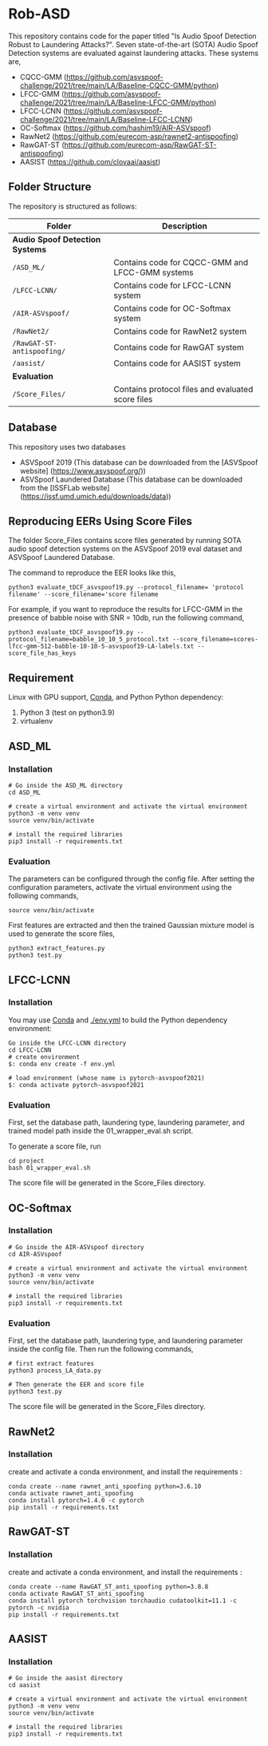 # Rob-ASD

This repository contains code for the paper titled "Is Audio Spoof Detection Robust to Laundering Attacks?". Seven state-of-the-art (SOTA) Audio Spoof Detection systems are evaluated against laundering attacks. These systems are, 
- CQCC-GMM (https://github.com/asvspoof-challenge/2021/tree/main/LA/Baseline-CQCC-GMM/python)
- LFCC-GMM (https://github.com/asvspoof-challenge/2021/tree/main/LA/Baseline-LFCC-GMM/python)
- LFCC-LCNN (https://github.com/asvspoof-challenge/2021/tree/main/LA/Baseline-LFCC-LCNN)
- OC-Softmax (https://github.com/hashim19/AIR-ASVspoof)
- RawNet2 (https://github.com/eurecom-asp/rawnet2-antispoofing)
- RawGAT-ST (https://github.com/eurecom-asp/RawGAT-ST-antispoofing)
- AASIST (https://github.com/clovaai/aasist)

## Folder Structure

The repository is structured as follows:

| Folder | Description                                       |
|--------|---------------------------------------------------|
|__Audio Spoof Detection Systems__|
| `/ASD_ML/` | Contains code for CQCC-GMM and LFCC-GMM systems|
| `/LFCC-LCNN/` | Contains code for LFCC-LCNN system|
| `/AIR-ASVspoof/` | Contains code for OC-Softmax system|
| `/RawNet2/` | Contains code for RawNet2 system|
| `/RawGAT-ST-antispoofing/` | Contains code for RawGAT system|
| `/aasist/` | Contains code for AASIST system|
|__Evaluation__|
| `/Score_Files/` | Contains protocol files and evaluated score files|

## Database
This repository uses two databases
- ASVSpoof 2019 (This database can be downloaded from the [ASVSpoof website] (https://www.asvspoof.org/))
- ASVSpoof Laundered Database (This database can be downloaded from the [ISSFLab website] (https://issf.umd.umich.edu/downloads/data))

## Reproducing EERs Using Score Files
The folder Score_Files contains score files generated by running SOTA audio spoof detection systems on the ASVSpoof 2019 eval dataset and ASVSpoof Laundered Database. 

The command to reproduce the EER looks like this,
```
python3 evaluate_tDCF_asvspoof19.py --protocol_filename= 'protocol filename' --score_filename='score filename
```

For example, if you want to reproduce the results for LFCC-GMM in the presence of babble noise with SNR = 10db, run the following command,
```
python3 evaluate_tDCF_asvspoof19.py --protocol_filename=babble_10_10_5_protocol.txt --score_filename=scores-lfcc-gmm-512-babble-10-10-5-asvspoof19-LA-labels.txt --score_file_has_keys
```

## Requirement
Linux with GPU support, [Conda](https://docs.conda.io/en/latest/miniconda.html), and Python
Python dependency:
1. Python 3 (test on python3.9)
2. virtualenv

## ASD_ML

### Installation
```
# Go inside the ASD_ML directory
cd ASD_ML

# create a virtual environment and activate the virtual environment
python3 -m venv venv
source venv/bin/activate

# install the required libraries
pip3 install -r requirements.txt
```

### Evaluation

The parameters can be configured through the config file. After setting the configuration parameters, activate the virtual environment using the following commands,
```
source venv/bin/activate
```

First features are extracted and then the trained Gaussian mixture model is used to generate the score files,
```
python3 extract_features.py
python3 test.py
```


## LFCC-LCNN

### Installation
You may use [Conda](https://docs.conda.io/en/latest/miniconda.html) and [./env.yml](./env.yml) to build the Python dependency environment: 

```
Go inside the LFCC-LCNN directory
cd LFCC-LCNN
# create environment
$: conda env create -f env.yml

# load environment (whose name is pytorch-asvspoof2021)
$: conda activate pytorch-asvspoof2021
```

### Evaluation

First, set the database path, laundering type, laundering parameter, and trained model path inside the 01_wrapper_eval.sh script. 

To generate a score file, run
```
cd project
bash 01_wrapper_eval.sh
```

The score file will be generated in the Score_Files directory.

## OC-Softmax

### Installation
```
# Go inside the AIR-ASVspoof directory
cd AIR-ASVspoof

# create a virtual environment and activate the virtual environment
python3 -m venv venv
source venv/bin/activate

# install the required libraries
pip3 install -r requirements.txt
```

### Evaluation

First, set the database path, laundering type, and laundering parameter inside the config file. Then run the following commands,
```
# first extract features
python3 process_LA_data.py

# Then generate the EER and score file
python3 test.py
```
The score file will be generated in the Score_Files directory.

## RawNet2

### Installation
create and activate a conda environment, and install the requirements :
```
conda create --name rawnet_anti_spoofing python=3.6.10
conda activate rawnet_anti_spoofing
conda install pytorch=1.4.0 -c pytorch
pip install -r requirements.txt
```

## RawGAT-ST

### Installation
create and activate a conda environment, and install the requirements :
```
conda create --name RawGAT_ST_anti_spoofing python=3.8.8
conda activate RawGAT_ST_anti_spoofing
conda install pytorch torchvision torchaudio cudatoolkit=11.1 -c pytorch -c nvidia
pip install -r requirements.txt
```

## AASIST

### Installation
```
# Go inside the aasist directory
cd aasist

# create a virtual environment and activate the virtual environment
python3 -m venv venv
source venv/bin/activate

# install the required libraries
pip3 install -r requirements.txt
```










